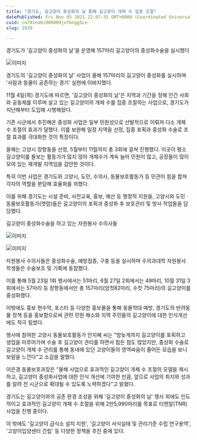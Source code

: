 ```yaml
---
title: "경기도, 길고양이 중성화의 날 통해 길고양이 개체 수 집중 조절"
datePublished: Fri Nov 05 2021 22:07:35 GMT+0000 (Coordinated Universal Time)
cuid: cm701no6i000809jofbngg5cn
slug: 2639

---
```



경기도가 '길고양이 중성화의 날'을 운영해 157마리 길고양이의 중성화수술을 실시했다

![이미지](https://cdn.hashnode.com/res/hashnode/image/upload/v1739251865121/32651665-5692-4423-abe4-e477537bb6f5.jpeg)

경기도의 '길고양이 중성화의 날' 사업이 올해 157마리의 길고양이 중성화를 실시하며 '사람과 동물이 공존하는 경기' 실현에 이바지했다.

11월 4일(목) 경기도에 따르면, '길고양이 중성화의 날'은 지역과 기간을 정해 인간 사회와 공동체를 이루며 살고 있는 길고양이의 개체 수를 집중 조절하는 사업으로, 경기도가 지난해부터 도입해 시행해왔다.

기존 시군에서 추진해온 중성화 사업은 일부 민원성으로 산발적으로 이뤄져 다소 개체 수 조절의 효과가 덜했다. 이를 보완해 일정 지역을 선정, 집중 포획과 중성화 수술로 조절 효과를 극대화한 것이 특징이다.

올해는 고양시 장항동을 선정, 5월부터 11월까지 총 3회에 걸쳐 진행했다. 이곳이 평소 길고양이를 돌보는 활동가가 많지 않아 개체수가 계속 늘어 민원이 많고, 공장들이 많이 모여 있는 재개발 지역임을 감안한 것이다.

특히 이번 사업은 경기도와 고양시, 도민, 수의사, 동물보호활동가 등 민관이 힘을 합쳐 각자의 역할을 분담해 효율화를 꾀했다.

이를 위해 경기도는 시설 준비, 사전교육, 홍보, 예산 등 행정적 지원을, 고양시와 도민ㆍ동물보호활동가(캣맘)들은 길고양이의 포획과 중성화 후 보호관리 및 방사 작업들을 담당했다.

길고양이 중성화수술을 하고 있는 자원봉사 수의사들

![이미지](https://cdn.hashnode.com/res/hashnode/image/upload/v1739251867043/58eef10a-0f8e-422d-ba6c-414d695d96cf.jpeg)

![이미지](https://cdn.hashnode.com/res/hashnode/image/upload/v1739251869048/2736db4a-baaa-4203-a7c6-5e7e9a8100a9.jpeg)

자원봉사 수의사들은 중성화수술, 예방접종, 구충 등을 실시하며 수의과대학 자원봉사 학생들은 수술보조 및 기록에 동참했다.

이를 통해 5월 23일 1회 행사에서는 51마리, 6월 27일 2회에서는 49마리, 10월 31일 3회에서는 57마리 등 장항동에서만 총 157마리(암컷82마리, 수컷 75마리)의 길고양이를 중성화했다.

이밖에도 홍보 현수막, 포스터 등 다양한 홍보물을 통해 동물학대 예방, 경기도의 반려동물 정책 등을 홍보함으로써 관련 민원 해소와 지역 주민들의 길고양이에 대한 인식개선에도 적극 힘썼다.

행사에 참여한 고양시 동물보호활동가 안지혜 씨는 "밤늦게까지 길고양이를 포획하고 생업을 미루어가며 수술 후 길고양이 관리를 하면서 힘든 점도 많았지만, 중성화 수술로 길고양이 개체 수 관리를 통해 동네에 있던 고양이들의 영역싸움이 줄어든 모습을 보니 보람을 느낀다"고 소감을 말했다.

이은경 동물보호과장은 "올해 사업으로 효과적인 길고양이 개체 수 조절의 모델을 제시하고, 길고양이 중성화사업에 대한 인식 개선에 기여한 만큼, 앞으로 사업의 취지와 성과를 알려 전 시군으로 확대될 수 있도록 노력하겠다"고 밝혔다.

경기도는 길고양이와의 공존 환경 조성을 위해 '길고양이 중성화의 날' 행사 외에도 인도적이고 효과적인 길고양이 개체 수 조절을 위해 2만5,990마리를 목표로 티엔알(TNR)사업을 진행 중이다.

이 밖에도 '길고양이 급식소 설치 지원', '길고양이 서식실태 및 관리기준 수립 연구용역', '고양이입양센터 건립' 등 다양한 정책을 추진 중에 있다.